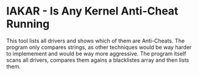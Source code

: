 <h1>IAKAR - Is Any Kernel Anti-Cheat Running</h1>
<p> This tool lists all drivers and shows which of them are Anti-Cheats. The program only compares strings, as other techniques would be way harder to implemement and would be way more aggressive. The program itself scans all drivers,
compares them agains a blacklistes array and then lists them.</p>
